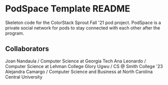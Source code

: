 # PodSpace Template README

Skeleton code for the ColorStack Sprout Fall '21 pod project. PodSpace is a private social network for pods to stay connected with each other after the program.

## Collaborators

Joan Nandaula / Computer Science at Georgia Tech
Ana Leonardo / Computer Science at Lehman College
Glory Ugwu / CS @ Smith College '23
Alejandra Camargo / Computer Science and Business at North Carolina Central University 
